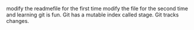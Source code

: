 modify the readmefile for the first time
modify the file for the second time and learning git is fun.
Git has a mutable index called stage.
Git tracks changes.
